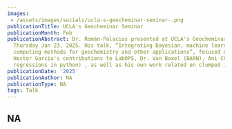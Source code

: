```yaml
---
images:   
 - /assets/images/socials/ucla-s-geocheminar-seminar-.png
publicationTitle: UCLA's Geocheminar Seminar
publicationMonth: Feb
publicationAbstract: Dr. Román-Palacios presented at UCLA's Geocheminar seminar on
  Thursday Jan 23, 2025. His talk, “Integrating Bayesian, machine learning, and collaborative
  computing methods for geochemistry and other applications”, focused on discussing
  Hector Garcia's contributions to LabOPS, Dr. Van Boxel (BARN), Ani Chitransh (Bayesian
  regressions in python) , as well as his own work related on clumped isotope datasets.
publicationDate: '2025'
publicationAuthor: NA
publicationType: NA
tags: Talk
---
```


NA
---
